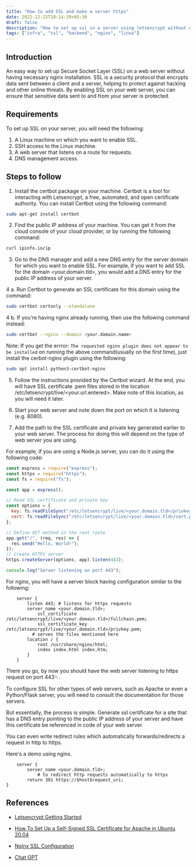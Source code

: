 ```yaml
---
title: "How to add SSL and make a server https"
date: 2022-12-25T18:14:39+05:30
draft: false
description: "How to set up ssl in a server using letsencrypt without even using nginx"
tags: ["infra", "ssl", "backend", "nginx", "linux"]
---
```


## Introduction

An easy way to set up Secure Socket Layer (SSL) on a web server without having necessary nginx installation. SSL is a security protocol that encrypts data sent between a client and a server, helping to protect against hacking and other online threats. By enabling SSL on your web server, you can ensure that sensitive data sent to and from your server is protected.

## Requirements

To set up SSL on your server, you will need the following:

1. A Linux machine on which you want to enable SSL.
2. SSH access to the Linux machine.
3. A web server that listens on a route for requests.
4. DNS management access.

## Steps to follow

1. Install the certbot package on your machine. Certbot is a tool for interacting with Letsencrypt, a free, automated, and open certificate authority. You can install Certbot using the following command:

```bash
sudo apt-get install certbot
```

2. Find the public IP address of your machine. You can get it from the cloud console of your cloud provider, or by running the following command:

```bash
curl ipinfo.io/ip
```

3. Go to the DNS manager and add a new DNS entry for the server domain for which you want to enable SSL. For example, if you want to add SSL for the domain <your.domain.tld>, you would add a DNS entry for the public IP address of your server.

4 a. Run Certbot to generate an SSL certificate for this domain using the command:

```bash
sudo certbot certonly --standalone
```

4 b. If you're having nginx already running, then use the following command instead:

```bash
sudo certbot --nginx --domain <your.domain.name>
```

Note: If you get the errror: `The requested nginx plugin does not appear to be installed` on running the above command(usually on the first time), just install the cerbot-nginx plugin using the following:

```bash
sudo apt install python3-certbot-nginx
```

5.  Follow the instructions provided by the Certbot wizard. At the end, you will have SSL certificate .pem files stored in the location /etc/letsencrypt/live/<your.url.entered>. Make note of this location, as you will need it later.

6.  Start your web server and note down the port on which it is listening (e.g. 8080).

7.  Add the path to the SSL certificate and private key generated earlier to your web server. The process for doing this will depend on the type of web server you are using.

For example, if you are using a Node.js server, you can do it using the following code:

```javascript
const express = require("express");
const https = require("https");
const fs = require("fs");

const app = express();

// Read SSL certificate and private key
const options = {
  key: fs.readFileSync("/etc/letsencrypt/live/<your.domain.tld>/privkey.pem"),
  cert: fs.readFileSync("/etc/letsencrypt/live/<your.domain.tld>/cert.pem"),
};

// Define GET method in the root route
app.get("/", (req, res) => {
  res.send("Hello, World!");
});
// Create HTTPS server
https.createServer(options, app).listen(443);

console.log("Server listening on port 443");
```

For nginx, you will have a server block having configuration similar to the following:

```nginx
	server {
	    listen 443; # listens for https requests
	    server_name <your.domain.tld>;
    	    ssl_certificate /etc/letsencrypt/live/<your.domain.tld>/fullchain.pem;
    	    ssl_certificate_key /etc/letsencrypt/live/<your.domain.tld>/privkey.pem;
          # serves the files mentioned here
	    location / {
	        root /usr/share/nginx/html;
	        index index.html index.htm;
	    }
	}

```

There you go, by now you should have the web server listening to https request on port 443✨.

To configure SSL for other types of web servers, such as Apache or even a Python/Flask server, you will need to consult the documentation for those servers.

But essentially, the process is simple. Generate ssl certificate for a site that has a DNS entry pointing to the public IP address of your server and have this certificate be referenced in code of your web server.

You can even write redirect rules which automatically forwards/redirects a request in http to https.

Here's a demo using nginx.

```nginx
 	server {
 	    server_name <your.domain.tld>;
    	    # to redirect http requests automatically to https
 	    return 301 https://$host$request_uri;
}

```

## References

- [Letsencrypt Getting Started](https://letsencrypt.org/getting-started/)

- [How To Set Up a Self-Signed SSL Certificate for Apache in Ubuntu 20.04](https://www.digitalocean.com/community/tutorials/how-to-secure-nginx-with-let-s-encrypt-on-ubuntu-20-04)

- [Nginx SSL Configuration](https://nginx.org/en/docs/http/configuring_https_servers.html)

- [Chat GPT](https://chat.openai.com/)
